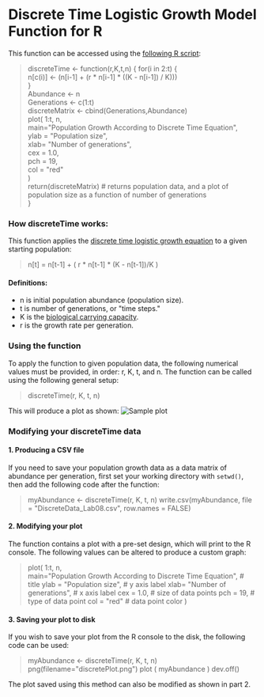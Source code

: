 ﻿# Discrete Time Logistic Growth Model Function for R
This function can be accessed using the [following R script](MADSEN_Lab08.R): 
>discreteTime <- function(r,K,t,n) {
for(i in 2:t) {  
  n[c(i)] <- (n[i-1] + (r * n[i-1] * ((K - n[i-1]) / K)))  
}  
  Abundance <- n  
  Generations <- c(1:t)  
  discreteMatrix <- cbind(Generations,Abundance)  
  plot( 1:t, n,  
        main="Population Growth According to Discrete Time Equation",  
        ylab = "Population size",   
        xlab= "Number of generations",   
        cex = 1.0,   
        pch = 19,   
        col = "red"    
  )  
  return(discreteMatrix) # returns population data, and a plot of population size as a function of number of generations  
}  

### How discreteTime works:  
This function applies the [discrete time logistic growth equation](https://vlab.amrita.edu/?sub=3&brch=65&sim=1110&cnt=1) to a given starting population:
>n[t] = n[t-1] + ( r * n[t-1] * (K - n[t-1])/K )

#### Definitions: 

 - n is initial population abundance (population size). 
 - t is number of generations, or "time steps."
 - K is the [biological carrying capacity](https://en.wikipedia.org/wiki/Carrying_capacity). 
 - r is the growth rate per generation. 
### Using the function
To apply the function to given population data, the following numerical values must be provided, in order: r, K, t, and n. The function can be called using the following general setup: 
> discreteTime(r, K, t, n) 

This will produce a plot as shown: 
![Sample plot](https://i.imgur.com/Im5iuBi.png)

### Modifying your discreteTime data
#### 1. Producing a CSV file
If you need to save your population growth data as a data matrix of abundance per generation, first set your working directory with `setwd()`, then add the following code after the function: 
> myAbundance <- discreteTime(r, K, t, n) 
> write.csv(myAbundance, file = "DiscreteData_Lab08.csv", row.names = FALSE)

####  2. Modifying your plot
The function contains a plot with a pre-set design, which will print to the R console. The following values can be altered to produce a custom graph: 
>  plot( 1:t, n,  
        main="Population Growth According to Discrete Time Equation", # title
        ylab = "Population size",  # y axis label
        xlab= "Number of generations",  # x axis label
        cex = 1.0, # size of data points
        pch = 19, # type of data point
        col = "red"  # data point color
  )
 #### 3. Saving your plot to disk 
 If you wish to save your plot from the R console to the disk, the following code can be used: 
 > myAbundance <- discreteTime(r, K, t, n) 
 > png(filename="discretePlot.png")
plot ( myAbundance
)
dev.off()

The plot saved using this method can also be modified as shown in part 2.  



